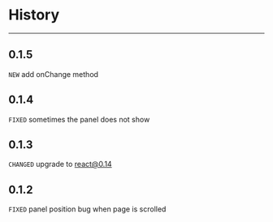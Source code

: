 # History

---
## 0.1.5
`NEW` add onChange method

## 0.1.4
`FIXED` sometimes the panel does not show

## 0.1.3

`CHANGED` upgrade to react@0.14

## 0.1.2

`FIXED` panel position bug when page is scrolled
